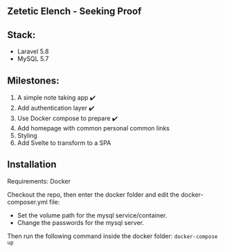 Zetetic Elench - Seeking Proof
---

## Stack:
- Laravel 5.8
- MySQL 5.7

## Milestones:

1. A simple note taking app ✔️
2. Add authentication layer ✔️
3. Use Docker compose to prepare ✔️
4. Add homepage with common personal common links
5. Styling
6. Add Svelte to transform to a SPA

## Installation

Requirements: Docker

Checkout the repo, then enter the docker folder and edit the docker-composer.yml file:
- Set the volume path for the mysql service/container.
- Change the passwords for the mysql server.

Then run the following command inside the docker folder:
`docker-compose up`
